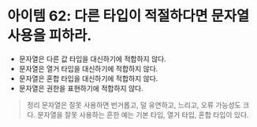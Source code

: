 # 아이템 62: 다른 타입이 적절하다면 문자열 사용을 피하라.  
* 문자열은 다른 값 타입을 대신하기에 적합하지 않다.  
* 문자열은 열거 타입을 대신하기에 적합하지 않다.  
* 문자열은 혼합 타입을 대신하기에 적합하지 않다.  
* 문자열은 권한을 표현하기에 적합하지 않다.  

> 정리
문자열은 잘못 사용하면 번거롭고, 덜 유연하고, 느리고, 오류 가능성도 크다. 문자열을 잘못 사용하는 흔한 예는 기본 타입, 열거 타입, 혼합 타입이 있다.